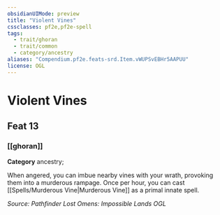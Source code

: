 ```yaml
---
obsidianUIMode: preview
title: "Violent Vines"
cssclasses: pf2e,pf2e-spell
tags:
  - trait/ghoran
  - trait/common
  - category/ancestry
aliases: "Compendium.pf2e.feats-srd.Item.vWUPSvEBHr5AAPUU"
license: OGL
---
```

# Violent Vines
## Feat 13
### [[ghoran]]

**Category** ancestry; 




When angered, you can imbue nearby vines with your wrath, provoking them into a murderous rampage. Once per hour, you can cast [[Spells/Murderous Vine|Murderous Vine]] as a primal innate spell.

*Source: Pathfinder Lost Omens: Impossible Lands*
*OGL*